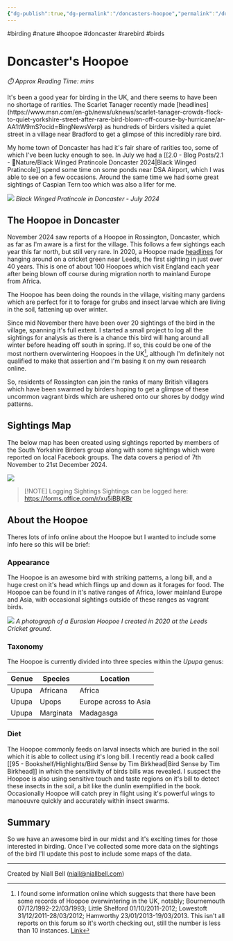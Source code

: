 ```yaml
---
{"dg-publish":true,"dg-permalink":"/doncasters-hoopoe","permalink":"/doncasters-hoopoe/","title":"Doncaster's Hoopoe","hide":true,"tags":["birding","nature","hoopoe","doncaster","rarebird","Birds"],"noteIcon":"1","created":"2024-12-22T18:14:37.888+00:00","updated":"2024-12-22T20:46:06.848+00:00"}
---
```


#birding #nature #hoopoe #doncaster #rarebird #birds
# Doncaster's Hoopoe
<p id="reading-time" style="font-style: italic;">⏱️ Approx Reading Time:  <span id="inserted-text"></span> mins</p>
It's been a good year for birding in the UK, and there seems to have been no shortage of rarities. The Scarlet Tanager recently made [headlines](https://www.msn.com/en-gb/news/uknews/scarlet-tanager-crowds-flock-to-quiet-yorkshire-street-after-rare-bird-blown-off-course-by-hurricane/ar-AA1tW9mS?ocid=BingNewsVerp) as hundreds of birders visited a quiet street in a village near Bradford to get a glimpse of this incredibly rare bird.

My home town of Doncaster has had it's fair share of rarities too, some of which I've been lucky enough to see. In July we had a [[2.0 - Blog Posts/2.1 - 🌱Nature/Black Winged Pratincole Doncaster 2024\|Black Winged Pratincole]] spend some time on some ponds near DSA Airport, which I was able to see on a few occasions. Around the same time we had some great sightings of Caspian Tern too which was also a lifer for me.

![](https://i.imgur.com/d0eDYWW.jpeg)
_Black Winged Pratincole in Doncaster - July 2024_

## The Hoopoe in Doncaster

November 2024 saw reports of a Hoopoe in Rossington, Doncaster, which as far as I'm aware is a first for the village. This follows a few sightings each year this far north, but still very rare. In 2020, a Hoopoe made [headlines](https://www.yorkshireeveningpost.co.uk/news/environment/rare-hoopoe-bird-spotted-pottering-along-streets-of-leeds-in-first-sighting-for-40-years-2987739) for hanging around on a cricket green near Leeds, the first sighting in just over 40 years. This is one of about 100 Hoopoes which visit England each year after being blown off course during migration north to mainland Europe from Africa.

The Hoopoe has been doing the rounds in the village, visiting many gardens which are perfect for it to forage for grubs and insect larvae which are living in the soil, fattening up over winter. 

Since mid November there have been over 20 sightings of the bird in the village, spanning it's full extent. I started a small project to log all the sightings for analysis as there is a chance this bird will hang around all winter before heading off south in spring. If so, this could be one of the most northern overwintering Hoopoes in the UK[^1], although I'm definitely not qualified to make that assertion and I'm basing it on my own research online.

So, residents of Rossington can join the ranks of many British villagers which have been swarmed by birders hoping to get a glimpse of these uncommon vagrant birds which are ushered onto our shores by dodgy wind patterns.

## Sightings Map

The below map has been created using sightings reported by members of the South Yorkshire Birders group along with some sightings which were reported on local Facebook groups. The data covers a period of 7th November to 21st December 2024.

![](https://i.imgur.com/K5gLVFs.png)

> [!NOTE] Logging Sightings
> Sightings can be logged here: https://forms.office.com/r/xu5iBBjKBr

## About the Hoopoe

Theres lots of info online about the Hoopoe but I wanted to include some info here so this will be brief:
### Appearance

The Hoopoe is an awesome bird with striking patterns, a long bill, and a huge crest on it's head which flings up and down as it forages for food. The Hoopoe can be found in it's native ranges of Africa, lower mainland Europe and Asia, with occasional sightings outside of these ranges as vagrant birds.

![](https://i.imgur.com/cOWCB81.jpeg)
_A photograph of a Eurasian Hoopoe I created in 2020 at the Leeds Cricket ground._

### Taxonomy

The Hoopoe is currently divided into three species within the _Upupa_ genus:

| Genue | Species   | Location              |
| ----- | --------- | --------------------- |
| Upupa | Africana  | Africa                |
| Upupa | Upops     | Europe across to Asia |
| Upupa | Marginata | Madagasga             |
### Diet

The Hoopoe commonly feeds on larval insects which are buried in the soil which it is able to collect using it's long bill. I recently read a book called [[95 - Bookshelf/Highlights/Bird Sense by Tim Birkhead\|Bird Sense by Tim Birkhead]] in which the sensitivity of birds bills was revealed. I suspect the Hoopoe is also using sensitive touch and taste regions on it's bill to detect these insects in the soil, a bit like the dunlin exemplified in the book. Occasionally Hoopoe will catch prey in flight using it's powerful wings to manoeuvre quickly and accurately within insect swarms.

## Summary

So we have an awesome bird in our midst and it's exciting times for those interested in birding. Once I've collected some more data on the sightings of the bird I'll update this post to include some maps of the data.

[^1]: I found some information online which suggests that there have been some records of Hoopoe overwintering in the UK, notably; Bournemouth 07/12/1992-22/03/1993; Little Shelford 01/10/2011-2012; Lowestoft 31/12/2011-28/03/2012; Hamworthy 23/01/2013-19/03/2013. This isn't all reports on this forum so it's worth checking out, still the number is less than 10 instances. [Link](https://www.birdforum.net/threads/over-wintering-hoopoe-in-britain.318246/)

---
Created by Niall Bell (niall@niallbell.com)